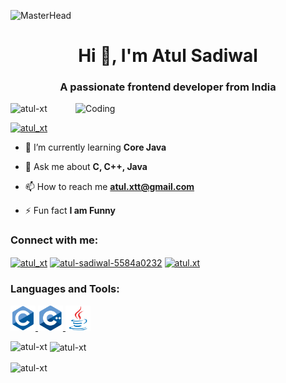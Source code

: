 ![MasterHead](https://previews.123rf.com/images/karpenkoilia/karpenkoilia1806/karpenkoilia180600011/102988806-vector-line-web-concept-for-programming-linear-web-banner-for-coding-.jpg)
<h1 align="center">Hi 👋, I'm Atul Sadiwal</h1>
<h3 align="center">A passionate frontend developer from India</h3>
<img align="right" alt="Coding" width="400" src="https://camo.githubusercontent.com/cae12fddd9d6982901d82580bdf321d81fb299141098ca1c2d4891870827bf17/68747470733a2f2f6d69726f2e6d656469756d2e636f6d2f6d61782f313336302f302a37513379765349765f7430696f4a2d5a2e676966">

<p align="left"> <img src="https://komarev.com/ghpvc/?username=atul-xt&label=Profile%20views&color=0e75b6&style=flat" alt="atul-xt" /> </p>

<p align="left"> <a href="https://twitter.com/atul_xt" target="blank"><img src="https://img.shields.io/twitter/follow/atul_xt?logo=twitter&style=for-the-badge" alt="atul_xt" /></a> </p>

- 🌱 I’m currently learning **Core Java**

- 💬 Ask me about **C, C++, Java**

- 📫 How to reach me **atul.xtt@gmail.com**

- ⚡ Fun fact **I am Funny**

<h3 align="left">Connect with me:</h3>
<p align="left">
<a href="https://twitter.com/atul_xt" target="blank"><img align="center" src="https://raw.githubusercontent.com/rahuldkjain/github-profile-readme-generator/master/src/images/icons/Social/twitter.svg" alt="atul_xt" height="30" width="40" /></a>
<a href="https://linkedin.com/in/atul-sadiwal-5584a0232" target="blank"><img align="center" src="https://raw.githubusercontent.com/rahuldkjain/github-profile-readme-generator/master/src/images/icons/Social/linked-in-alt.svg" alt="atul-sadiwal-5584a0232" height="30" width="40" /></a>
<a href="https://instagram.com/atul.xt" target="blank"><img align="center" src="https://raw.githubusercontent.com/rahuldkjain/github-profile-readme-generator/master/src/images/icons/Social/instagram.svg" alt="atul.xt" height="30" width="40" /></a>
</p>

<h3 align="left">Languages and Tools:</h3>
<p align="left"> <a href="https://www.cprogramming.com/" target="_blank" rel="noreferrer"> <img src="https://raw.githubusercontent.com/devicons/devicon/master/icons/c/c-original.svg" alt="c" width="40" height="40"/> </a> <a href="https://www.w3schools.com/cpp/" target="_blank" rel="noreferrer"> <img src="https://raw.githubusercontent.com/devicons/devicon/master/icons/cplusplus/cplusplus-original.svg" alt="cplusplus" width="40" height="40"/> </a> <a href="https://www.java.com" target="_blank" rel="noreferrer"> <img src="https://raw.githubusercontent.com/devicons/devicon/master/icons/java/java-original.svg" alt="java" width="40" height="40"/> </a> </p>

<p><img align="left" src="https://github-readme-stats.vercel.app/api/top-langs?username=atul-xt&show_icons=true&locale=en&layout=compact" alt="atul-xt" /></p>

<p>&nbsp;<img align="center" src="https://github-readme-stats.vercel.app/api?username=atul-xt&show_icons=true&locale=en" alt="atul-xt" /></p>

<p><img align="center" src="https://github-readme-streak-stats.herokuapp.com/?user=atul-xt&" alt="atul-xt" /></p>
